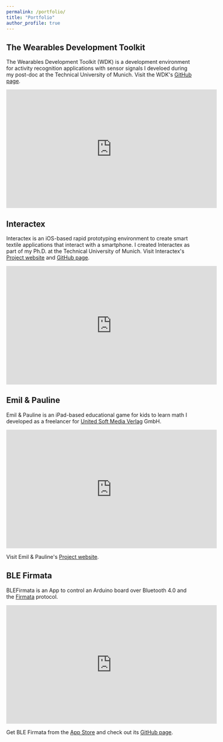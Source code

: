 ```yaml
---
permalink: /portfolio/
title: "Portfolio"
author_profile: true
---
```


## The Wearables Development Toolkit
The Wearables Development Toolkit (WDK) is a development environment for activity recognition applications with sensor signals I develoed during my post-doc at the Technical University of Munich. Visit the WDK's [GitHub page](https://github.com/avenix/WDK).

<iframe width="560" height="315" src="https://www.youtube.com/embed/Ow0b0vkciDs" frameborder="0" allow="autoplay; encrypted-media" allowfullscreen></iframe>

## Interactex

Interactex is an iOS-based rapid prototyping environment to create smart textile applications that interact with a smartphone. I created Interactex as part of my Ph.D. at the Technical University of Munich. 
Visit Interactex's [Project website](http://www.interactex.de/software/) and [GitHub page](https://github.com/avenix/Interactex).

<iframe width="560" height="315" src="https://www.youtube.com/embed/y5ShpipZxvc" frameborder="0" allow="autoplay; encrypted-media" allowfullscreen></iframe>

## Emil & Pauline

Emil & Pauline is an iPad-based educational game for kids to learn math I developed as a freelancer for [United Soft Media Verlag](https://www.usm.de/) GmbH.

<iframe width="560" height="315" src="https://www.youtube.com/embed/jhVLeqbg8YU" frameborder="0" allow="autoplay; encrypted-media" allowfullscreen></iframe>

Visit Emil & Pauline's [Project website](https://www.emil-und-pauline.de/).

## BLE Firmata

BLEFirmata is an App to control an Arduino board over Bluetooth 4.0 and the [Firmata](www.firmata.org) protocol.

<iframe width="560" height="315" src="https://www.youtube.com/embed/JAAWRa8ANC0" frameborder="0" allow="autoplay; encrypted-media" allowfullscreen></iframe>

Get BLE Firmata from the [App Store](https://itunes.apple.com/us/app/blefirmata/id908261431?mt=8) and check out its [GitHub page](https://github.com/avenix/Interactex/tree/master/iFirmata).
